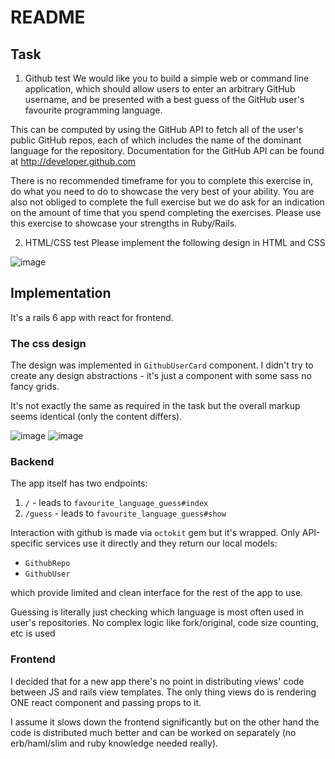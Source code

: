 # README

## Task

1. Github test
We would like you to build a simple web or command line application, which should allow users to enter an arbitrary GitHub username, and be presented with a best guess of the GitHub user's favourite programming language.

This can be computed by using the GitHub API to fetch all of the user's public GitHub repos, each of which includes the name of the dominant language for the repository.
Documentation for the GitHub API can be found at http://developer.github.com

There is no recommended timeframe for you to complete this exercise in, do what you need to do to showcase the very best of your ability. You are also not obliged to complete the full exercise but we do ask for an indication on the amount of time that you spend completing the exercises. Please use this exercise to showcase your strengths in Ruby/Rails.

2. HTML/CSS test
Please implement the following design in HTML and CSS

![image](https://user-images.githubusercontent.com/2451896/89039063-5b810480-d339-11ea-8c61-64af95b3f457.png)


## Implementation

It's a rails 6 app with react for frontend.

### The css design
The design was implemented in `GithubUserCard` component. I didn't try to create any design abstractions - it's just a component with some sass no fancy grids.

It's not exactly the same as required in the task but the overall markup seems identical (only the content differs).

![image](https://user-images.githubusercontent.com/2451896/89039480-10b3bc80-d33a-11ea-9cb9-880a20418f0e.png)
![image](https://user-images.githubusercontent.com/2451896/89039506-1d381500-d33a-11ea-9dec-bbe2ed07418c.png)



### Backend

The app itself has two endpoints:

1. `/` - leads to `favourite_language_guess#index`
2. `/guess` - leads to `favourite_language_guess#show`

Interaction with github is made via `octokit` gem but it's wrapped. Only API-specific services use it directly and they return our local models:

- `GithubRepo`
- `GithubUser`

which provide limited and clean interface for the rest of the app to use.

Guessing is literally just checking which language is most often used in user's repositories. No complex logic like fork/original, code size counting, etc is used

### Frontend

I decided that for a new app there's no point in distributing views' code between JS and rails view templates. The only thing views do is rendering ONE react component and passing props to it.

I assume it slows down the frontend significantly but on the other hand the code is distributed much better and can be worked on separately (no erb/haml/slim and ruby knowledge needed really).
